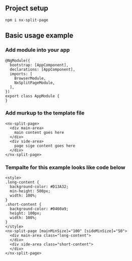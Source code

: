 ## Project setup

```
npm i nx-split-page
```

## Basic usage example

### Add module into your app

```
@NgModule({
  bootstrap: [AppComponent],
  declarations: [AppComponent],
  imports: [
    BrowserModule,
    NxSplitPageModule,
  ],
})
export class AppModule {
}

```

### Add murkup to the template file

```
<nx-split-page>
  <div main-area>
    main content goes here
  </div>
  <div side-area>
    page sige content goes here
  </div>
</nx-split-page>
```

### Tempalte for this example looks like code below

```
<style>
.long-content {
  background-color: #D13A32;
  min-height: 500px;
  width: 100%;
}
.short-content {
  background-color: #0460a9;
  height: 100px;
  width: 100%;
}
</style>
<nx-split-page [mainMinSize]="100" [sideMinSize]="50">
  <div main-area class="long-content">
  </div>
  <div side-area class="short-content">
  </div>
</nx-split-page>

```
